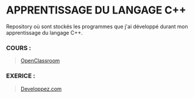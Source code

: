 # APPRENTISSAGE DU LANGAGE C++ #

Repository où sont stockés les programmes que j'ai développé durant mon apprentissage du langage C++.

### COURS : ###

> [OpenClassroom](https://openclassrooms.com/fr/courses/1894236-apprenez-a-programmer-en-c)

### EXERICE : ###

> [Developpez.com](https://cpp.developpez.com/tutoriels/exercice-corriges-ihm-debutant/)
